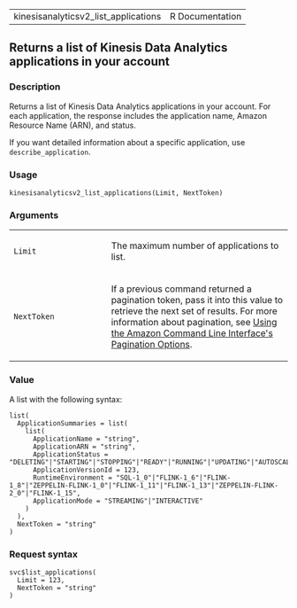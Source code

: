 <table style="width: 100%;">
<tbody>
<tr class="odd">
<td>kinesisanalyticsv2_list_applications</td>
<td style="text-align: right;">R Documentation</td>
</tr>
</tbody>
</table>

## Returns a list of Kinesis Data Analytics applications in your account

### Description

Returns a list of Kinesis Data Analytics applications in your account.
For each application, the response includes the application name, Amazon
Resource Name (ARN), and status.

If you want detailed information about a specific application, use
`describe_application`.

### Usage

    kinesisanalyticsv2_list_applications(Limit, NextToken)

### Arguments

<table>
<colgroup>
<col style="width: 35%" />
<col style="width: 65%" />
</colgroup>
<tbody>
<tr class="odd">
<td><code
id="kinesisanalyticsv2_list_applications_:_Limit">Limit</code></td>
<td><p>The maximum number of applications to list.</p></td>
</tr>
<tr class="even">
<td><code
id="kinesisanalyticsv2_list_applications_:_NextToken">NextToken</code></td>
<td><p>If a previous command returned a pagination token, pass it into
this value to retrieve the next set of results. For more information
about pagination, see <a
href="https://docs.aws.amazon.com/cli/latest/userguide/cli-usage-pagination.html">Using
the Amazon Command Line Interface's Pagination Options</a>.</p></td>
</tr>
</tbody>
</table>

### Value

A list with the following syntax:

    list(
      ApplicationSummaries = list(
        list(
          ApplicationName = "string",
          ApplicationARN = "string",
          ApplicationStatus = "DELETING"|"STARTING"|"STOPPING"|"READY"|"RUNNING"|"UPDATING"|"AUTOSCALING"|"FORCE_STOPPING"|"ROLLING_BACK"|"MAINTENANCE"|"ROLLED_BACK",
          ApplicationVersionId = 123,
          RuntimeEnvironment = "SQL-1_0"|"FLINK-1_6"|"FLINK-1_8"|"ZEPPELIN-FLINK-1_0"|"FLINK-1_11"|"FLINK-1_13"|"ZEPPELIN-FLINK-2_0"|"FLINK-1_15",
          ApplicationMode = "STREAMING"|"INTERACTIVE"
        )
      ),
      NextToken = "string"
    )

### Request syntax

    svc$list_applications(
      Limit = 123,
      NextToken = "string"
    )
